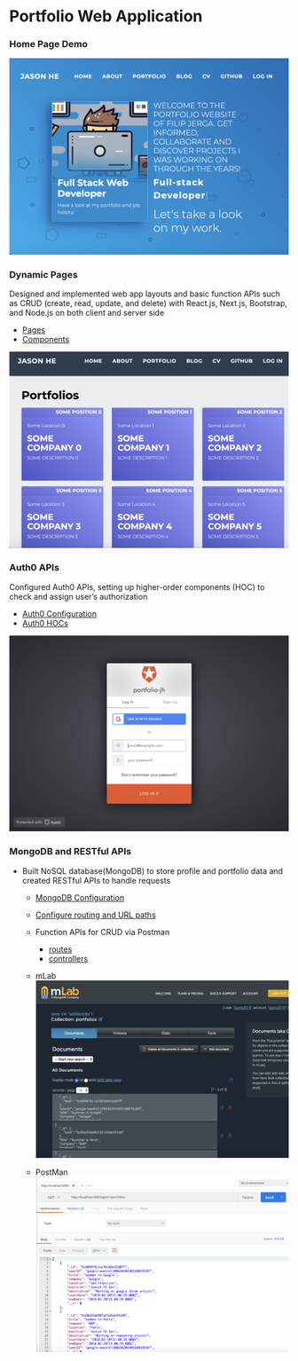 # Portfolio Web Application

### Home Page Demo
![demo](https://github.com/Jsonghh/portfolio-jh/blob/master/demos/demo_hompage.png)

### Dynamic Pages
Designed and implemented web app layouts and basic function APIs such as CRUD (create, read, update, and delete) with React.js, Next.js, Bootstrap, and Node.js on both client and server side 
  * [Pages](https://github.com/Jsonghh/portfolio-jh/tree/master/pages)
  * [Components](https://github.com/Jsonghh/portfolio-jh/tree/master/components)
  
  ![demo](https://github.com/Jsonghh/portfolio-jh/blob/master/demos/demo_dynamicpage.png)

### Auth0 APIs
Configured Auth0 APIs, setting up higher-order components (HOC) to check and assign user’s authorization
  * [Auth0 Configuration](https://github.com/Jsonghh/portfolio-jh/blob/master/services/auth0.js)
  * [Auth0 HOCs](https://github.com/Jsonghh/portfolio-jh/tree/master/components/hoc)
  
  ![demo](https://github.com/Jsonghh/portfolio-jh/blob/master/demos/demo_auth0.png)

### MongoDB and RESTful APIs
* Built NoSQL database(MongoDB) to store profile and portfolio data and created RESTful APIs to handle requests
  * [MongoDB Configuration](https://github.com/Jsonghh/portfolio-jh/tree/master/server)
  * [Configure routing and URL paths](https://github.com/Jsonghh/portfolio-jh/blob/master/server/index.js)
  * Function APIs for CRUD via Postman
    * [routes](https://github.com/Jsonghh/portfolio-jh/tree/master/server/routes)
    * [controllers](https://github.com/Jsonghh/portfolio-jh/tree/master/server/controllers)
  
  * mLab
  ![demo](https://github.com/Jsonghh/portfolio-jh/blob/master/demos/demo_mongodb.png)
  
  * PostMan
  ![demo](https://github.com/Jsonghh/portfolio-jh/blob/master/demos/demo_postman.png)
  
  
  
